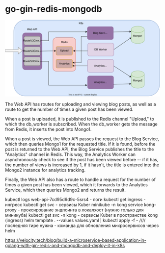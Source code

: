 # go-gin-redis-mongodb

![Diagram](https://raw.githubusercontent.com/jeff-vincent/go-gin-redis-mongodb/dev/images/Untitled%20Diagram-32.drawio.svg)

The Web API has routes for uploading and viewing blog posts, as well as a route to get the number of times a given post has been viewed. 

When a post is uploaded, it is published to the Redis channel "Upload," to which the db_worker is subscribed. When the db_worker gets the message from Redis, it inserts the post into Mongo1. 

When a post is viewed, the Web API passes the request to the Blog Service, which then queries Mongo1 for the requested title. If it is found, before the post is returned to the Web API, the Blog Service publishes the title to the "Analytics" channel in Redis. This way, the Analytics Worker can asynchronously check to see if the post has been viewed before -- if it has, the number of views is increased by 1, if it hasn't, the title is entered into the Mongo2 instance for analytics tracking. 

Finally, the Web API also has a route to handle a request for the number of times a given post has been viewed, which it forwards to the Analytics Service, which then queries Mongo2 and returns the result. 

kubectl logs web-api-7cd95d6d9c-5srs4 - логи
kubectl get ingress - ингресс
kubectl get svc - сервисы Kuber
minikube -n kong service kong-proxy - проксирование эндпоинта в локалхост (нужно только для миникуба)
kubectl get svc -n kong - сервисы Kuber в пространстве kong (ingress)
helm template . --values values.yaml | kubectl apply -f - //// последняя тире нужна - команда для обновления микросервисов через helm

https://velocity.tech/blog/build-a-microservice-based-application-in-golang-with-gin-redis-and-mongodb-and-deploy-it-in-k8s


